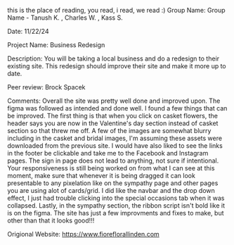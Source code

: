 this is the place of reading, you read, i read, we read
:)
Group Name: Group Name - Tanush K. , Charles W. , Kass S. 

Date: 11/22/24

Project Name: Business Redesign 

Description:  You will be taking a local business and do a redesign to their existing site. This redesign should improve their site and make it more up to date.

Peer review: Brock Spacek

Comments: Overall the site was pretty well done and improved upon. The figma was followed as intended and done well. I found a few things that can be improved. The first thing is that when you click on casket flowers, the header says you are now in the Valentine's day section instead of casket section so that threw me off. A few of the images are somewhat blurry including in the casket and bridal images, I'm assuming these assets were downloaded from the previous site. I would have also liked to see the links in the footer be clickable and take me to the Facebook and Instagram pages. The sign in page does not lead to anything, not sure if intentional. Your responsiveness is still being worked on from what I can see at this moment, make sure that whenever it is being dragged it can look presentable to any pixelation like on the sympathy page and other pages you are using alot of cards/grid. I did like the navbar and the drop down effect, I just had trouble clicking into the special occasions tab when it was collapsed. Lastly, in the sympathy section, the ribbon script isn't bold like it is on the figma. The site has just a few improvments and fixes to make, but other than that it looks good!!!

Origional Website: https://www.fioreflorallinden.com

